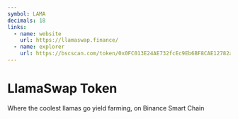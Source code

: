 ```yaml
---
symbol: LAMA
decimals: 18
links:
  - name: website
    url: https://llamaswap.finance/
  - name: explorer
    url: https://bscscan.com/token/0x0FC013E24AE732fcEc9Eb6BF8CAE12782a56bE7E
---
```


# LlamaSwap Token

Where the coolest llamas go yield farming, on Binance Smart Chain
